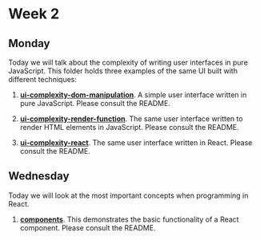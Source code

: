 # Week 2

## Monday

Today we will talk about the complexity of writing user interfaces in pure JavaScript. This folder holds three examples of the same UI built with different techniques:

1. **[ui-complexity-dom-manipulation](ui-complexity-dom-manipulation)**. A simple user interface written in pure JavaScript. Please consult the README.

1. **[ui-complexity-render-function](ui-complexity-render-function)**. The same user interface written to render HTML elements in JavaScript. Please consult the README.

1. **[ui-complexity-react](ui-complexity-react)**. The same user interface written in React. Please consult the README.

## Wednesday

Today we will look at the most important concepts when programming in React.

1. **[components](components)**. This demonstrates the basic functionality of a React component. Please consult the README.
